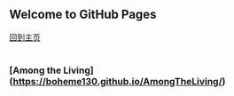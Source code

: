 ## Welcome to GitHub Pages
[回到主页](https://boheme130.github.io/Fiction.git.io/)
<br>
<br>

### [Among the Living] (https://boheme130.github.io/AmongTheLiving/)
